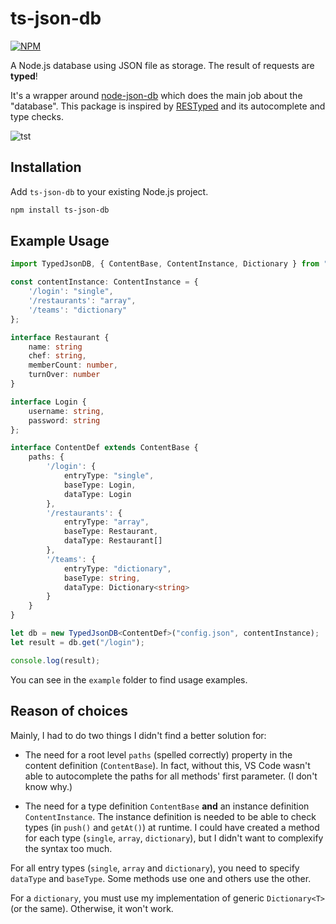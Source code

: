 # ts-json-db

[![NPM](https://nodei.co/npm/ts-json-db.png?downloads=true&stars=true)](https://nodei.co/npm/ts-json-db/)

A Node.js database using JSON file as storage. The result of requests are **typed**!

It's a wrapper around [node-json-db](https://github.com/Belphemur/node-json-db) which does the main job about the "database". This package is inspired by [RESTyped](https://github.com/rawrmaan/restyped) and its autocomplete and type checks.

![tst](https://i.imgur.com/kj5F2uS.gif)

## Installation
Add `ts-json-db` to your existing Node.js project.
```bash
npm install ts-json-db
```

## Example Usage

```typescript
import TypedJsonDB, { ContentBase, ContentInstance, Dictionary } from "ts-json-db";

const contentInstance: ContentInstance = {
    '/login': "single",
    '/restaurants': "array",
    '/teams': "dictionary"
};

interface Restaurant {
    name: string
    chef: string,
    memberCount: number,
    turnOver: number
}

interface Login {
    username: string,
    password: string
};

interface ContentDef extends ContentBase {
    paths: {
        '/login': {
            entryType: "single",
            baseType: Login,
            dataType: Login
        },
        '/restaurants': {
            entryType: "array",
            baseType: Restaurant,
            dataType: Restaurant[]
        },
        '/teams': {
            entryType: "dictionary",
            baseType: string,
            dataType: Dictionary<string>
        }
    }
}

let db = new TypedJsonDB<ContentDef>("config.json", contentInstance);
let result = db.get("/login");

console.log(result);
```

You can see in the `example` folder to find usage examples.

## Reason of choices

Mainly, I had to do two things I didn't find a better solution for:

- The need for a root level `paths` (spelled correctly) property in the content definition (`ContentBase`). In fact, without this, VS Code wasn't able to autocomplete the paths for all methods' first parameter. (I don't know why.)

- The need for a type definition `ContentBase` **and** an instance definition `ContentInstance`. The instance definition is needed to be able to check types (in `push()` and `getAt()`) at runtime. I could have created a method for each type (`single`, `array`, `dictionary`), but I didn't want to complexify the syntax too much.

For all entry types (`single`, `array` and `dictionary`), you need to specify `dataType` and `baseType`. Some methods use one and others use the other.

For a `dictionary`, you must use my implementation of generic `Dictionary<T>` (or the same). Otherwise, it won't work.